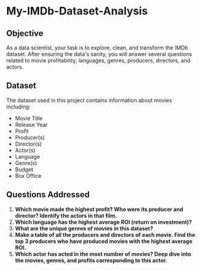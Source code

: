 # My-IMDb-Dataset-Analysis

## Objective
As a data scientist, your task is to explore, clean, and transform the IMDb dataset. After ensuring the data's sanity, you will answer several questions related to movie profitability, languages, genres, producers, directors, and actors.

## Dataset
The dataset used in this project contains information about movies including:
- Movie Title
- Release Year
- Profit
- Producer(s)
- Director(s)
- Actor(s)
- Language
- Genre(s)
- Budget
- Box Office

## Questions Addressed
1. **Which movie made the highest profit? Who were its producer and director? Identify the actors in that film.**
2. **Which language has the highest average ROI (return on investment)?**
3. **What are the unique genres of movies in this dataset?**
4. **Make a table of all the producers and directors of each movie. Find the top 3 producers who have produced movies with the highest average ROI.**
5. **Which actor has acted in the most number of movies? Deep dive into the movies, genres, and profits corresponding to this actor.**


